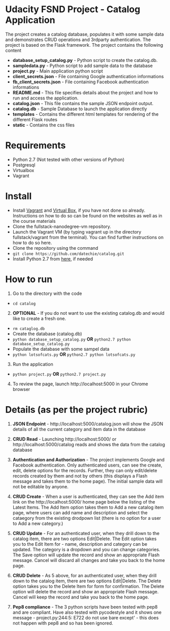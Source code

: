 # Udacity FSND Project - Catalog Application
The project creates a catalog database, populates it with some sample data and demonstrates CRUD operations and 3rdparty authentication. The project is based on the Flask framework. The project contains the following content
* **database_setup_catalog.py**  - Python script to create the catalog.db.
* **sampledata.py** - Python script to add sample data to the database
* **project.py** - Main application python script
* **client_secrets.json** - File containing Google authentication informations
* **fb_client_secrets.json** - File containing Facebook authentication informations
* **README.md** -  This file specifies details about the project and how to run and access the application.
* **catalog.json** - This file contains the sample JSON endpoint output.
* **catalog.db** - Sample Database to launch the application directly
* **templates** - Contains the different html templates for rendering of the different Flask routes
* **static** - Contains the css files

# Requirements
* Python 2.7 (Not tested with other versions of Python)
* Postgresql
* Virtualbox
* Vagrant

# Install
* Install [Vagrant](https://www.virtualbox.org/wiki/Download_Old_Builds_5_1) and [Virtual Box](https://www.vagrantup.com/downloads.html),  if you have not done so already. Instructions on how to do so can be found on the websites as well as in the course materials
* Clone the fullstack-nanodegree-vm repository.
* Launch the Vagrant VM (by typing vagrant up in the directory fullstack/vagrant from the terminal). You can find further instructions on how to do so here.
* Clone the repository using the command
* `git clone https://github.com/datechie/catalog.git`
* Install Python 2.7 from [here](https://www.python.org/downloads/release/python-2714/), if needed


# How to run
1. Go to the directory with the code
- `cd catalog`

2. **OPTIONAL** - If you do not want to use the existing catalog.db and would like to create a fresh one.
- `rm cataglog.db`
- Create the database (catalog.db)
- `python database_setup_catalog.py` **OR** `python2.7 python database_setup_catalog.py`
- Populate the database with some sampel data
- `python lotsofcats.py` **OR** `python2.7 python lotsofcats.py`

3. Run the application
- `python project.py` **OR** `python2.7 project.py`

4. To review the page, launch  http://localhost:5000 in your Chrome browser

# Details (as per the project rubric)
1. **JSON Endpoint** - http://localhost:5000/catalog.json will show the JSON details of all the current category and item data in the database

2. **CRUD Read** - Launching http://localhost:5000/ or http://localhost:5000/catalog reads and shows the data from the catalog database

3. **Authentication and Authorization** - The project implements Google and Facebook authentication. Only authenticated users, can see the create, edit, delete options for the records. Further, they can only edit/delete records created by them and not by others (this displays a Flash message and takes them to the home page). The initial sample data will not be editable by anyone.

4. **CRUD Create** - When a user is authenticated, they can see the Add item link on the http://localhost:5000/ home page below the listing of the Latest Items. The Add Item option takes them to Add a new catalog item page, where users can add name and description and select the cataegory from the existing drodpown list (there is no option for a user to Add a new category.)

5. **CRUD Update** - For an authenticated user, when they drill down to the catalog item, there are two options Edit|Delete. The Edit option takes you to the Edit Item for - name, description and category can be updated. The category is a dropdown and you can change categories. The Save option will update the record and show an appropriate Flash message. Cancel will discard all changes and take you back to the home page.

6. **CRUD Delete** - As 5 above, for an authenticated user, when they drill down to the catalog item, there are two options Edit|Delete. The Delete option takes you to the Delete Item for form for confirmation. The Delete option will delete the record and show an appropriate Flash message. Cancel will keep the record and take you back to the home page.

7. **Pep8 compliance** - The 3 python scripts have been tested with pep8 and are compliant. Have also tested with pycodestyle and it shows one message - project.py:244:5: E722 do not use bare except' - this does not happen with pep8 and so has been ignored.

